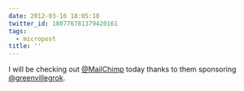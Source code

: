 ```yaml
---
date: 2012-03-16 18:05:18
twitter_id: 180776781379420161
tags:
  - micropost
title: ''
---
```


I will be checking out [@MailChimp](https://twitter.com/MailChimp) today thanks to them sponsoring [@greenvillegrok](https://twitter.com/greenvillegrok).
